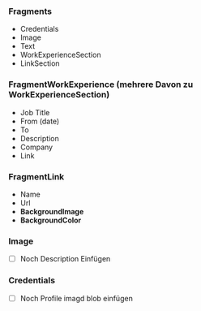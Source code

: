 
### Fragments
- Credentials
- Image
- Text
- WorkExperienceSection
- LinkSection

### FragmentWorkExperience (mehrere Davon zu WorkExperienceSection)
- Job Title 
- From (date)
- To
- Description
- Company
- Link

### FragmentLink
- Name
- Url
- **BackgroundImage**
- **BackgroundColor**

### Image
- [ ] Noch Description Einfügen 

### Credentials
- [ ] Noch Profile imagd blob einfügen
